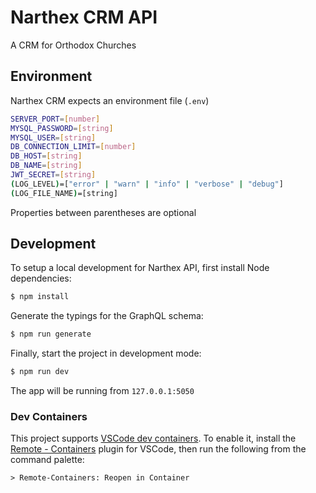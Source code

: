 # Narthex CRM API
A CRM for Orthodox Churches

## Environment
Narthex CRM expects an environment file (`.env`)
```bash
SERVER_PORT=[number]
MYSQL_PASSWORD=[string]
MYSQL_USER=[string]
DB_CONNECTION_LIMIT=[number]
DB_HOST=[string]
DB_NAME=[string]
JWT_SECRET=[string]
(LOG_LEVEL)=["error" | "warn" | "info" | "verbose" | "debug"]
(LOG_FILE_NAME)=[string]
```
Properties between parentheses are optional

## Development
To setup a local development for Narthex API, first install Node dependencies:
```bash
$ npm install
```

Generate the typings for the GraphQL schema:
```bash
$ npm run generate
```

Finally, start the project in development mode:
```bash
$ npm run dev
```

The app will be running from `127.0.0.1:5050`

### Dev Containers
This project supports [VSCode dev containers](https://code.visualstudio.com/docs/remote/containers). To enable it, install the [Remote - Containers](https://marketplace.visualstudio.com/items?itemName=ms-vscode-remote.remote-containers) plugin for VSCode, then run the following from the command palette:
```
> Remote-Containers: Reopen in Container
```